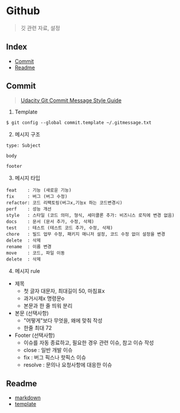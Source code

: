 # Github
> 깃 관련 자료, 설정

## Index
- [Commit](#commit)
- [Readme](#readme)

## Commit
> [Udacity Git Commit Message Style Guide](https://udacity.github.io/git-styleguide/, "commit msg link")
1. Template
  ```
  $ git config --global commit.template ~/.gitmessage.txt
  ```
2. 메시지 구조
  ```
  type: Subject

  body

  footer
  ```
3. 메시지 타입
  ```
  feat    : 기능 (새로운 기능)
  fix     : 버그 (버그 수정)
  refactor: 코드 리팩토링(버그x,기능x 하는 코드변경시)
  perf    : 성능 개선
  style   : 스타일 (코드 의미, 형식, 세미콜론 추가: 비즈니스 로직에 변경 없음)
  docs    : 문서 (문서 추가, 수정, 삭제)
  test    : 테스트 (테스트 코드 추가, 수정, 삭제)
  chore   : 빌드 업무 수정, 패키지 매니저 설정, 코드 수정 없이 설정을 변경
  delete  : 삭제
  rename  : 이름 변경
  move    : 코드, 파일 이동
  delete  : 삭제
  ```
4. 메시지 rule
- 제목
  - 첫 글자 대문자, 최대길이 50, 마침표x
  - 과거시제x 명령문o
  - 본문과 한 줄 띄워 분리
- 본문 (선택사항)
  - "어떻게"보다 무엇을, 왜에 맞춰 작성
  - 한줄 최대 72
- Footer (선택사항)
  - 이슈를 자동 종료하고, 필요한 경우 관련 이슈, 참고 이슈 작성
  - close : 일반 개발 이슈
  - fix : 버그 픽스나 핫픽스 이슈
  - resolve : 문의나 요청사항에 대응한 이슈
## Readme
- [markdown](https://gist.github.com/ihoneymon/652be052a0727ad59601)
- [template](https://github.com/sujinleeme/readme-template/tree/master/korean) 
